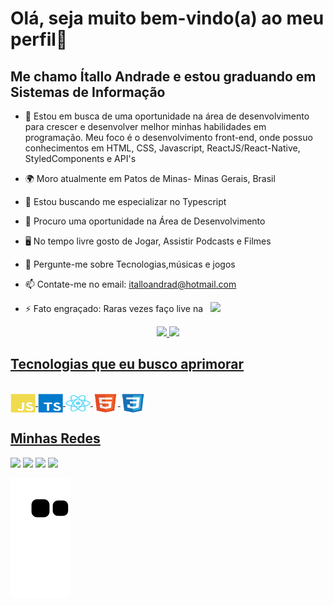 # Olá, seja muito bem-vindo(a) ao meu perfil👋
## Me chamo Ítallo Andrade e estou graduando em Sistemas de Informação 
- 🔭 Estou em busca de uma oportunidade na área de desenvolvimento para crescer e desenvolver melhor minhas habilidades em programação. Meu foco é o desenvolvimento front-end, onde possuo conhecimentos em HTML, CSS, Javascript, ReactJS/React-Native, StyledComponents e API's

- 🌍 Moro atualmente em Patos de Minas- Minas Gerais, Brasil
- 🌱 Estou buscando me especializar no Typescript
- 👯 Procuro uma oportunidade na Área de Desenvolvimento
- 🖥️ No tempo livre gosto de Jogar, Assistir Podcasts e Filmes 
- 💬 Pergunte-me sobre Tecnologias,músicas e jogos
- 📫 Contate-me no email: italloandrad@hotmail.com
- ⚡ Fato engraçado: Raras vezes faço live na    <a href="https://www.twitch.tv/flowve"><img src="https://img.shields.io/badge/Twitch-9146FF?style=for-the-badge&logo=twitch&logoColor=white"></a>

<div align="center">
  <a href="https://github.com/italloandrad">
  <img height="180em" src="https://github-readme-stats.vercel.app/api?username=italloandrad&show_icons=true&theme=dark&include_all_commits=true&count_private=true"/>
  <img height="180em" src="https://github-readme-stats.vercel.app/api/top-langs/?username=italloandrad&layout=compact&langs_count=7&theme=dark"/>
</div>

## Tecnologias que eu busco aprimorar
  <div style="display: inline_block"><br>
  <img align="center" alt="Itallo-Js" height="30" width="40" src="https://raw.githubusercontent.com/devicons/devicon/master/icons/javascript/javascript-plain.svg">
  <img align="center" alt="Itallo-Ts" height="30" width="40" src="https://raw.githubusercontent.com/devicons/devicon/master/icons/typescript/typescript-plain.svg">
  <img align="center" alt="Itallo-React" height="30" width="40" src="https://raw.githubusercontent.com/devicons/devicon/master/icons/react/react-original.svg">
  <img align="center" alt="Itallo-HTML" height="30" width="40" src="https://raw.githubusercontent.com/devicons/devicon/master/icons/html5/html5-original.svg">
  <img align="center" alt="Itallo-CSS" height="30" width="40" src="https://raw.githubusercontent.com/devicons/devicon/master/icons/css3/css3-original.svg">
    
## Minhas Redes   
  <div> 
  <a href="https://www.youtube.com/channel/UCe4aMDc06_6jx_7mFqMwg5Q" target="_blank"><img src="https://img.shields.io/badge/YouTube-FF0000?style=for-the-badge&logo=youtube&logoColor=white" target="_blank"></a>
  <a href="https://www.instagram.com/italloandrad"><img src="https://img.shields.io/badge/-Instagram-%23E4405F?style=for-the-badge&logo=instagram&logoColor=white" target="_blank"></a> 
  <a href = "mailto:italloandrad@hotmail.com"><img src="https://img.shields.io/badge/Microsoft_Outlook-0078D4?style=for-the-badge&logo=microsoft-outlook&logoColor=white" target="_blank"></a>
  <a href="https://www.linkedin.com/in/italloandrade/" target="_blank"><img src="https://img.shields.io/badge/-LinkedIn-%230077B5?style=for-the-badge&logo=linkedin&logoColor=white" target="_blank"></a> 
   
  ![Snake animation](https://github.com/Mateus-Batista12/Mateus-Batista12/blob/output/github-contribution-grid-snake.svg)
 
</div><br/>
<div>
